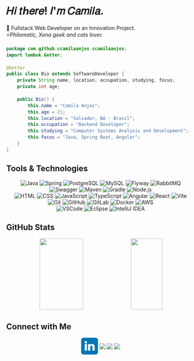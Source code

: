# 𝐻𝑖 𝑡ℎ𝑒𝑟𝑒! 𝐼'𝑚 𝐶𝑎𝑚𝑖𝑙𝑎.

🧠 Fullstack Web Developer on an Innovation Project.<br/>
⚡*Philomatic, Xena geek and cats lover.*

```java
package com.github.ccamilaanjos.ccamilaanjos;
import lombok.Getter;

@Getter
public class Bio extends SoftwareDeveloper {
    private String name, location, occupation, studying, focus;
    private int age;

    public Bio() {
        this.name = "Camila Anjos";
        this.age = 21;
        this.location = "Salvador, BA - Brasil";
        this.occupation = "Backend Developer";
        this.studying = "Computer Systems Analysis and Development";
        this.focus = "Java, Spring Boot, Angular";
    }
}
```

<h2> Tools & Technologies </h2>
<div align="center">
   <!-- Back-end -->
  <img src="https://cdn.jsdelivr.net/gh/devicons/devicon@latest/icons/java/java-original.svg" width="50px" alt="Java" />
  <img src="https://skillicons.dev/icons?i=spring" alt="Spring" />
  <img src="https://skillicons.dev/icons?i=postgres" alt="PostgreSQL" />
  <img src="https://skillicons.dev/icons?i=mysql" alt="MySQL" />
  <img src="https://documentation.red-gate.com/download/attachments/138346876/FD?version=3&modificationDate=1633982869952&api=v2" height="49px" alt="Flyway" />
  <img src="https://skillicons.dev/icons?i=rabbitmq" alt="RabbitMQ" />
  <img src="https://cdn.jsdelivr.net/gh/devicons/devicon@latest/icons/swagger/swagger-original.svg" width="50px" alt="Swagger" />
  <img src="https://skillicons.dev/icons?i=maven" alt="Maven" />
  <img src="https://skillicons.dev/icons?i=gradle" alt="Gradle" />
  <img src="https://skillicons.dev/icons?i=nodejs" alt="Node.js" /><br/>

  <!-- Front-end -->
  <img src="https://skillicons.dev/icons?i=html" alt="HTML" />
  <img src="https://skillicons.dev/icons?i=css" alt="CSS" />
  <img src="https://skillicons.dev/icons?i=js" alt="JavaScript" />
  <img src="https://skillicons.dev/icons?i=typescript" alt="TypeScript" />
  <img src="https://skillicons.dev/icons?i=angular" alt="Angular" />
  <img src="https://skillicons.dev/icons?i=react" alt="React" />
  <img src="https://skillicons.dev/icons?i=vite" alt="Vite" /><br/>
    
  <!-- Versionamento e CI/CD -->
  <img src="https://skillicons.dev/icons?i=git" alt="Git" />
  <img src="https://skillicons.dev/icons?i=github" alt="GitHub" />
  <img src="https://skillicons.dev/icons?i=gitlab" alt="GitLab" />
  <img src="https://skillicons.dev/icons?i=docker" alt="Docker" />
  <img src="https://skillicons.dev/icons?i=aws" alt="AWS" /><br/>

  <!-- IDEs -->
  <img src="https://skillicons.dev/icons?i=vscode" alt="VSCode" />
  <img src="https://skillicons.dev/icons?i=eclipse" alt="Eclipse" />
  <img src="https://skillicons.dev/icons?i=idea" alt="IntelliJ IDEA" /><br/>
</div>

<h2> GitHub Stats </h2>
<div align="center">
  <img width="48%" height="190px"
    src="https://github-readme-stats-ten-gilt.vercel.app/api?username=ccamilaanjos&show_icons=true&count_private=true&hide_border=true&title_color=b07219&icon_color=b07219&text_color=e0e6ec&bg_color=000000"/> 
  <img width="41%" height="190px"
    src="https://github-readme-stats.vercel.app/api/top-langs/?username=ccamilaanjos&layout=compact&langs_count=4&hide=nix,html,c,css,cmake,c%2B%2B&hide_border=true&title_color=e0e6ec&text_color=e0e6ec&bg_color=000000" />
</div>

<h2> Connect with Me </h2>
<div align="center">
  <a href="https://linkedin.com/in/ccamilaanjos" target="blank"><img align="center" src="https://github.com/ccamilaanjos/ccamilaanjos/blob/dd6b14c679614186c8e153a24f90f755ae1b21ed/assets/linkedin.svg" height="45px" /></a>
  <a href="mailto:ccamilaanjos.ctt@gmail.com" target="blank"><img align="center" src="https://img.icons8.com/?size=100&id=P7UIlhbpWzZm&format=png&color=000000" width="45px" /></a>
  <a href="https://t.me/ccamilaanjos" target="blank"><img align="center" src="https://cdn-icons-png.freepik.com/256/3536/3536661.png?uid=R163770428&ga=GA1.1.957486509.1743113173&semt=ais_hybrid" width="45px" /></a>
  <a href="https://x.com/ccamilaanjos" target="blank"><img align="center" src="https://upload.wikimedia.org/wikipedia/commons/thumb/5/57/X_logo_2023_%28white%29.png/960px-X_logo_2023_%28white%29.png?20230728230735" width="45px" /></a>
</div>
